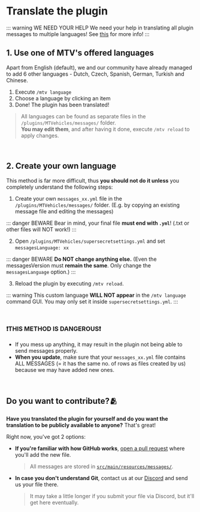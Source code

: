# Translate the plugin

::: warning WE NEED YOUR HELP
We need your help in translating all plugin messages to multiple languages! See [this](#do-you-want-to-contribute-🫂) for more info!
:::

## 1. Use one of MTV's offered languages
Apart from English (default), we and our community have already managed to add 6 other languages - Dutch, Czech, Spanish, German, Turkish and Chinese.

1. Execute `/mtv language`
2. Choose a language by clicking an item
3. Done! The plugin has been translated!

> All languages can be found as separate files in the `/plugins/MTVehicles/messages/` folder.<br>
> **You may edit them**, and after having it done, execute `/mtv reload` to apply changes.

<br>

## 2. Create your own language
This method is far more difficult, thus **you should not do it unless** you completely understand the following steps:

1. Create your own `messages_xx.yml` file in the `/plugins/MTVehicles/messages/` folder. (E.g. by copying an existing message file and editing the messages)

  ::: danger BEWARE
  Bear in mind, your final file **must end with `.yml`**! (.txt or other files will NOT work!)
  :::

2. Open `/plugins/MTVehicles/supersecretsettings.yml` and set `messagesLanguage: xx`

  ::: danger BEWARE
  **Do NOT change anything else.** (Even the messagesVersion must **remain the same**. Only change the `messagesLanguage` option.)
  :::

3. Reload the plugin by executing `/mtv reload`.

::: warning
This custom language **WILL NOT appear** in the `/mtv language` command GUI. You may only set it inside `supersecretsettings.yml`.
:::

<br>

### ❗THIS METHOD IS DANGEROUS❗
- If you mess up anything, it may result in the plugin not being able to send messages properly.
- **When you update**, make sure that your `messages_xx.yml` file contains ALL MESSAGES (= it has the same no. of rows as files created by us) because we may have added new ones.

<br>

## Do you want to contribute?🫂
**Have you translated the plugin for yourself and do you want the translation to be publicly available to anyone?** That's great!

Right now, you've got 2 options:
- **If you're familiar with how GitHub works**, [open a pull request](https://github.com/GamerJoep/MinetopiaVehicles/pulls) where you'll add the new file.

  > All messages are stored in [`src/main/resources/messages/`](https://github.com/GamerJoep/MinetopiaVehicles/tree/master/src/main/resources/messages).

- **In case you don't understand Git**, contact us at our [Discord](https://discord.gg/vehicle) and send us your file there.

  > It may take a little longer if you submit your file via Discord, but it'll get here eventually.
